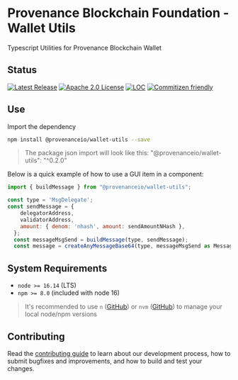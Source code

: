# Provenance Blockchain Foundation - Wallet Utils

Typescript Utilities for Provenance Blockchain Wallet

## Status

[![Latest Release][release-badge]][release-latest]
[![Apache 2.0 License][license-badge]][license-url]
[![LOC][loc-badge]][loc-report]
[![Commitizen friendly](https://img.shields.io/badge/commitizen-friendly-brightgreen.svg)](http://commitizen.github.io/cz-cli/)

[license-badge]: https://img.shields.io/github/license/provenance-io/wallet-utils.svg
[license-url]: https://github.com/provenance-io/wallet-utils/blob/main/LICENSE
[release-badge]: https://img.shields.io/github/tag/provenance-io/wallet-utils.svg
[release-latest]: https://github.com/provenance-io/wallet-utils/releases/latest
[loc-badge]: https://tokei.rs/b1/github/provenance-io/wallet-utils
[loc-report]: https://github.com/provenance-io/wallet-utils
[lint-badge]: https://github.com/provenance-io/wallet-utils/workflows/Lint/badge.svg
[provenance]: https://provenance.io/#overview

## Use

Import the dependency

```bash
npm install @provenanceio/wallet-utils --save
```

> The package json import will look like this: "@provenanceio/wallet-utils": "^0.2.0"

Below is a quick example of how to use a GUI item in a component:

```js
import { buildMessage } from "@provenanceio/wallet-utils";

const type = 'MsgDelegate';
const sendMessage = {
    delegatorAddress,
    validatorAddress,
    amount: { denom: 'nhash', amount: sendAmountNHash },
  };
  const messageMsgSend = buildMessage(type, sendMessage);
  const message = createAnyMessageBase64(type, messageMsgSend as Message);
```

## System Requirements

- `node >= 16.14` (LTS)
- `npm >= 8.0` (included with node 16)
> It's recommended to use `n` ([GitHub](https://github.com/tj/n)) or `nvm` ([GitHub](https://github.com/nvm-sh/nvm)) to manage your local node/npm versions

## Contributing

Read the [contributing guide](/CONTRIBUTING.md) to learn about our development process, how to submit bugfixes and improvements, and how to build and test your changes.
